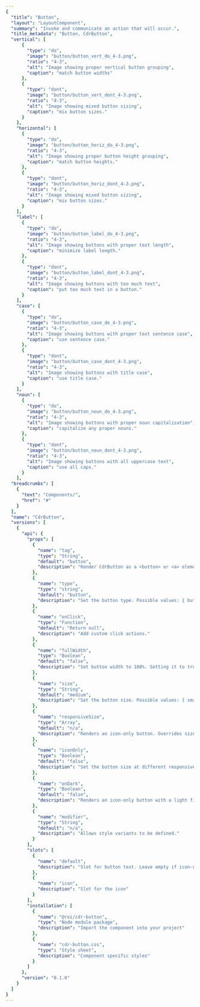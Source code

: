 ```yaml
---
{
  "title": "Button",
  "layout": "LayoutComponent",
  "summary": "Invoke and communicate an action that will occur.",
  "title_metadata": "Button, CdrButton",
  "vertical": [
      {
        "type": "do",
        "image": "button/button_vert_do_4-3.png",
        "ratio": "4-3",
        "alt": "Image showing proper vertical button grouping",
        "caption": "match button widths"
      },
      {
        "type": "dont",
        "image": "button/button_vert_dont_4-3.png",
        "ratio": "4-3",
        "alt": "Image showing mixed button sizing",
        "caption": "mix button sizes."
      }
    ],
    "horizontal": [
      {
        "type": "do",
        "image": "button/button_horiz_do_4-3.png",
        "ratio": "4-3",
        "alt": "Image showing proper button height grouping",
        "caption": "match button heights."
      },
      {
        "type": "dont",
        "image": "button/button_horiz_dont_4-3.png",
        "ratio": "4-3",
        "alt": "Image showing mixed button sizing",
        "caption": "mix button sizes."
      }
    ],
    "label": [
      {
        "type": "do",
        "image": "button/button_label_do_4-3.png",
        "ratio": "4-3",
        "alt": "Image showing buttons with proper text length",
        "caption": "minimize label length."
      },
      {
        "type": "dont",
        "image": "button/button_label_dont_4-3.png",
        "ratio": "4-3",
        "alt": "Image showing buttons with too much text",
        "caption": "put too much text in a button."
      }
    ],
    "case": [
      {
        "type": "do",
        "image": "button/button_case_do_4-3.png",
        "ratio": "4-3",
        "alt": "Image showing buttons with proper text sentence case",
        "caption": "use sentence case."
      },
      {
        "type": "dont",
        "image": "button/button_case_dont_4-3.png",
        "ratio": "4-3",
        "alt": "Image showing buttons with title case",
        "caption": "use title case."
      }
    ],
    "noun": [
      {
        "type": "do",
        "image": "button/button_noun_do_4-3.png",
        "ratio": "4-3",
        "alt": "Image showing buttons with proper noun capitalization",
        "caption": "capitalize any proper nouns."
      },
      {
        "type": "dont",
        "image": "button/button_noun_dont_4-3.png",
        "ratio": "4-3",
        "alt": "Image showing buttons with all uppercase text",
        "caption": "use all caps."
      }
    ],
  "breadcrumbs": [
    {
      "text": "Components/",
      "href": "#"
    }
  ],
  "name": "CdrButton",
  "versions": [
    {
      "api": {
        "props": [
          {
            "name": "tag",
            "type": "String",
            "default": "button",
            "description": "Render CdrButton as a <button> or <a> element. When using a value of a, this element renders as an anchor link. Possible values: { button, a }"
          },
          {
            "name": "type",
            "type": "string",
            "default": "button",
            "description": "Set the button type. Possible values: { button, submit, reset}"
          },
          {
            "name": "onClick",
            "type": "Function",
            "default": "Return null",
            "description": "Add custom click actions."
          },
          {
            "name": "fullWidth",
            "type": "Boolean",
            "default": "false",
            "description": "Set button width to 100%. Setting it to true will set the button width to 100% of the parent container. Use the full-width prop with the size prop to control top and bottom padding."
          },
          {
            "name": "size",
            "type": "String",
            "default": "medium",
            "description": "Set the button size. Possible values: { small, medium, large }"
          },
          {
            "name": "responsiveSize",
            "type": "Array",
            "default": "n/a",
            "description": "Renders an icon-only button. Overrides size and responsiveSize props."
          },
          {
            "name": "iconOnly",
            "type": "Boolean",
            "default": "false",
            "description": "Set the button size at different responsive breakpoints. Breakpoints are expressed as t-shirt sizing with values: xs, sm, md, and lg. Example: [‘large@xs’, ‘small@lg’]"
          },
          {
            "name": "onDark",
            "type": "Boolean",
            "default": "false",
            "description": "Renders an icon-only button with a light fill color for use on dark backgrounds. iconOnly must also be true."
          },
          {
            "name": "modifier",
            "type": "String",
            "default": "n/a",
            "description": "Allows style variants to be defined."
          }                          
        ],
        "slots": [
          {
            "name": "default",
            "description": "Slot for button text. Leave empty if icon-only"
          },
          {
            "name": "icon",
            "description": "Slot for the icon"
          }
        ],
        "installation": [
          {
            "name": "@rei/cdr-button",
            "type": "Node module package",
            "description": "Import the component into your project"
          },
          {
            "name": "cdr-button.css",
            "type": "Style sheet",
            "description": "Component specific styles"
          }
        ]
      },
      "version": "0.1.0"
    }
  ]
}
---
```


<cdr-doc-tabs>
<template slot="Overview">
<cdr-doc-table-of-contents-shell tab-name="Overview">

## Primary

Use primary buttons for actions to complete a task or move forward in a process such as &quot;Add to cart.&quot; There is only 1 primary action per major page section.

<cdr-doc-example-code-pair repository-href="https://github.com/rei/rei-cedar/tree/18.07.1/src/components/button" sandbox-href="https://codesandbox.io/s/wk2o3k9qwk" >

```html
  <cdr-button>Add to cart</cdr-button>
```

</cdr-doc-example-code-pair>



## Secondary

Use secondary buttons for all actions that do not move the user to the next step or are additional user actions such as &quot;Add to wish list&quot; or &quot;Find a campout near you.&quot;

<cdr-doc-example-code-pair repository-href="https://github.com/rei/rei-cedar/tree/18.07.1/src/components/button" sandbox-href="https://codesandbox.io/s/wk2o3k9qwk" >

```html
  <cdr-button class="cdr-button--secondary">Add to wish list</cdr-button>
```

</cdr-doc-example-code-pair>

## Text and Icon

Pair an icon with text to improve recognition about an object or action.

<cdr-doc-example-code-pair repository-href="https://github.com/rei/rei-cedar/tree/18.07.1/src/components/button" sandbox-href="https://codesandbox.io/s/wk2o3k9qwk" >

```html
  <div>
    <cdr-icon-sprite />
    <cdr-button
          modifier="secondary"
          >
          <template name="icon">
            <cdr-icon
              use="#play-stroke"
              class="cdr-button__icon"
              modifier="inherit-color"
            />
          </template>
          Play video
    </cdr-button>
  </div>
```

</cdr-doc-example-code-pair>


## Icon Only

Use to visually communicate an object or action in limited space. Include alternative text to describe what button does.

<cdr-doc-example-code-pair repository-href="https://github.com/rei/rei-cedar/tree/18.07.1/src/components/button" sandbox-href="https://codesandbox.io/s/wk2o3k9qwk" >

```html
  <div>
    <cdr-icon-sprite />
    <cdr-button
          :icon-only="true"
          aria-label="More information about icon"
        >
          <template name="icon">
            <cdr-icon
              class="cdr-button__icon"
              use="#question-fill"
              modifier="inherit-color"
          />
          </template>

    </cdr-button>
  </div>
```

</cdr-doc-example-code-pair>

## Sizing

Change the button size based on where button is used. Default size is medium. Small is used for supplemental user actions such as product comparison or filter. Large is used for &quot;Add to cart&quot; on product pages or Call to Action.

<cdr-doc-example-code-pair repository-href="https://github.com/rei/rei-cedar/tree/18.07.1/src/components/button" sandbox-href="https://codesandbox.io/s/wk2o3k9qwk" >

```html
    <div>
      <cdr-button size="small">Add to cart</cdr-button>
      <cdr-button>Add to cart</cdr-button>
      <cdr-button size="large">Add to cart</cdr-button>
    </div>
```

</cdr-doc-example-code-pair>

</cdr-doc-table-of-contents-shell>
</template>


<template slot="Design Guidelines">
  <cdr-doc-table-of-contents-shell
    tab-name="Design Guidelines" 
    :appended-nav-items="[
      {
        text: 'Related Components'
      },
      {
        text: 'Call to Action buttons',
        href: '#'
      },
      {
        text: 'Toggle buttons',
        href: '#'
      },
      {
        text: 'Button groups',
        href: '#'
      }
    ]">
    <cdr-doc-alert/>

## Use When

- Triggering an action  
- Enabling a “final” action  
- Progressing or regressing a user through a step in a flow
- Submitting requested information  
- Confirming the completion of a flow or cancelling out of it

### Don't use when

- Navigating to another page on a site
- Taking users to a different part within the same page. Instead, use [Links](/components/link) component

## Foundations

- Change the button size when:
  - Medium - default size
  - Small - for supplemental user actions such as product comparison or filter on product pages
  - Large - XS grid with full breakpoint width; in mobile version. Also, for &quot;Add to cart&quot; on product pages or Call to Action on campaign pages
- When stacking buttons vertically:
  - Align left borders
  - Display all with the same width
  - Separate each by stack-1-x spacing
  <cdr-img :src="$withBase(`/button/Spec__Button_Vertical_Spacing_16-4.png`)"/>
- When arranging buttons horizontally:
  - Align top borders
  - Display all with the same height
  - Separate each by standard inline-1-x spacing
  <cdr-img :src="$withBase(`/button/Spec__Button_Horizontal_Spacing_16-9.png`)"/>
- When grouping buttons, match button sizes either horizontally or vertically

<do-dont :examples="$page.frontmatter.vertical" />

<do-dont :examples="$page.frontmatter.horizontal" />

## Content

  - Clearly and concisely label with 1–3 words and fewer than 20 characters, including spaces
  <do-dont :examples="$page.frontmatter.label" />
  - Start with a verb, if possible. Labels must be action-oriented and set expectations for what the user will see next
  - Never repeat the context of a label when the context is already clear. For example, for a &quot;Save&quot; button, do not expand to &quot;Save Account Information&quot;
  - Use sentence case, not all caps, title caps or all lowercase
  <do-dont :examples="$page.frontmatter.case" />
  <do-dont :examples="$page.frontmatter.noun" />

## Behavior

### Choosing a Button or Link

- When making decisions about using this component styled as a link or a button, consider the following:

| **Links**                                                                                           | **Buttons**                                                                          |
| --------------------------------------------------------------------------------------------------- | ------------------------------------------------------------------------------------ |
| Answers the question, "Where can I go"                                                              | Answers the question, "What can I do"                                                |
| Search engine crawlers can follow anchors for links (`<a>`)                                         | Search engine crawlers **cannot** follow links that are submitted by input or button |
| Default keyboard behavior is triggered using the `Enter` key                                          | Default keyboard behavior is triggered using the `Space` or `Enter` key                  |
| **Cannot be disabled** like buttons but can be made inert with tabindex="-1" and aria-hidden="true" | Can be disabled with disabled attribute                                              |

- Apply the following use cases when deciding when to use links as anchors or buttons:

| **Links**                                                                                           | **Buttons**                                                                          |
| --------------------------------------------------------------------------------------------------- | ------------------------------------------------------------------------------------ |
| Navigating user to a new page or view                                                               | Toggling a display to full screen                                                    |
| Changing the URL                                                                                    | Opening a modal window                                                               |
| Causing a browser redraw/refresh                                                                    | Triggering a popup menu                                                              |
| Supporting internal page jumps                                                                      | Can be disabled with disabled attribute                                              |

## Accessibility

  - For icon-only buttons, provide aria-label text that describes what the button does.
  - Apply keyboard interaction patterns as described on [REI universal design and accessibility: Buttons](https://confluence.rei.com/display/accessibility/Buttons)
  - This component has no specific WCAG compliance attributes built into the control. It is possible to define this component as a link or button. Both types can:
    - Receive keyboard focus by default
    - Enable states: Focus, Hover, and Active

## Resources

  - [CDS UI Toolkit](/getting-started/as-a-designer/)
  - WebAIM: [Keyboard Accessibility](https://webaim.org/techniques/keyboard/)
  - Web Accessibility Guidelines v1.0 (Carnegie Museum of Pittsburgh): [SVG](http://web-accessibility.carnegiemuseums.org/code/svg/)
  - WebAIM [WCAG 2.0 Checklist](https://webaim.org/standards/wcag/checklist)

  </cdr-doc-table-of-contents-shell>
</template>

<template slot="API">

### Properties

<cdr-doc-api type="prop" />

## Slots

<cdr-doc-api type="slot" />

## Modifiers

Following are modifiers for `cdrButton` component:
- Secondary

## Installation

Resources are available within the [cdr-button package:](https://www.npmjs.com/search?q=cdr-button)

<cdr-doc-api type="installation" />

- Component: `@rei/cdr-button`
- Component styles: `cdr-button.css`

To incorporate the required assets for a component, use the following steps:

### 1. Install using NPM

Install the `cdr-button` package using `npm` in your terminal:

_Terminal_

```terminal
    npm i -s @rei/cdr-button
```
### 2. Import dependencies

_main.js_

```javascript
// import your required css.
import "@rei/cdr-link/dist/cdr-button.css";
```

### 3. Add component to a template

In this example we’ll create a medium-sized primary button, which is the default.

_local.vue_

```vue
<template>
  <cdr-button
    type="button"
  >
    Add to cart
  </cdr-button>
</template>

<script>
import { CdrButton } from '@rei/cdr-button';
export default {
  ...
  components: {
     CdrButton  
  }
}
</script>
```

## Usage

### Size, responsive size, and full-width sizing props

The below example uses both the `size` and `responsive-size` props. This button’s size is small, but it will become a large button at the `xs` and `sm` breakpoints.

```vue
<template>
  <cdr-button
    size="small"
    :responsive-size="[‘large@xs’, ‘large@sm’]"
  >
    Add to cart
  </cdr-button>
</template>
```

### Composing with icons

`cdr-button` can be used with the icon component from the @rei/cdr-icon package.

### Text and Icon 

To scale Cedar icons appropriately, include the `cdr-button__icon` class with any icon component. The `size` prop scales both the icon and button. 

In the below example, a Download button is rendered as a button with icon and text using `cdr-icon` and the icon sprite.

```vue
<template>
  <cdr-button>
    <template name="icon">
      <cdr-icon
        class="cdr-button__icon"
        use="#download"
      />
    </template>
    Download
  </cdr-button>
</template>

<script>
import { CdrButton } from '@rei/cdr-button';
import { CdrIcon } from '@rei/cdr-icon;
export default {
  ...
  components: {
     CdrButton,
     CdrIcon,  
  }
}
</script>
```

### Icon Only

Use the following props to modify `cdr-button`:

- Default slot must be empty. If text is present in default slot, the text will render  
- `Size` prop is disable when `icon-only` prop is true
- For the SVG files:
  - If the `fill` color is dark, assign true to the `on-dark` prop
  - `On-dark` prop only works if `icon-only` prop is also true
- Add `aria-label` text to describe the button’s action when clicked or tapped

```vue
<template>
  <cdr-button
    :icon-only="true"
    :on-dark="true"
    aria-label="Complete this step"
  >
    <template name="icon">
      <icon-check-lg class="cdr-button__icon" />
    </template>
  </cdr-button>
</template>
```

### Click Actions

Use the `on-click` prop to attach custom actions and event handling.

```vue
<template>
  <cdr-button
    :on-click="greet"
  >
    Greet
  </cdr-button>
</template>

<script>
export default {
  ...
  methods: {
    greet() {
      console.log(‘Hello there’);
    }
  }
}
</script>
```

### CdrCloseButton & CdrPlayButton

The cdr-button package includes two specific icon-only variants. CdrCloseButton and CdrPlayButton include their respective icons and aria-label text for accessibility.

```vue
<template>
  <cdr-close-button />
</template>

<script>
import { CdrCloseButton } from '@rei/cdr-button';

export default {
  ...
  components: {
     CdrCloseButton  
  }
}
</script>
```

## Accessibility

- Cdr-button renders as a button or anchor:
  - Select the semantically correct element, which will ensure that screen readers have correct instructions for how to interact with the component	
  - Use cdr-link to make a button that looks like a link
  - Do not use div or input elements 
- Do not add role=”button” to cdr-button
- Icon-only buttons require aria-label text since only the icon is visible

</template>

<template slot="History">

# Last updated

July 19, 2018

# Contributors

</template>
</cdr-doc-tabs>
